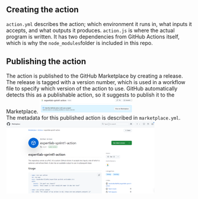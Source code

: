 ## Creating the action
`action.yml` describes the action; which environment it runs in, what inputs it accepts, and what outputs it produces. `action.js` is where the actual program is written. It has two dependencies from GitHub Actions itself, which is why the `node_modules`folder is included in this repo.

## Publishing the action
The action is published to the GitHub Marketplace by creating a release. The release is tagged with a version number, which is used in a workflow file to specify which version of the action to use. GitHub automatically detects this as a publishable action, so it suggests to publish it to the Marketplace. <img src="imgs/img1.png" alt="img1" width="250"/><br>
The metadata for this published action is described in `marketplace.yml`.<br>
<img src="imgs/img2.png" alt="img2" width="400"/><br>
